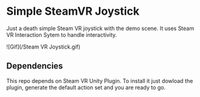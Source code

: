 # Simple SteamVR Joystick
Just a death simple Steam VR joystick with the demo scene. It uses Steam VR Interaction Sytem to handle interactivity.

![Gif](/Steam VR Joystick.gif)

## Dependencies

This repo depends on Steam VR Unity Plugin. To install it just dowload the plugin, generate the default action set and you are ready to go.


